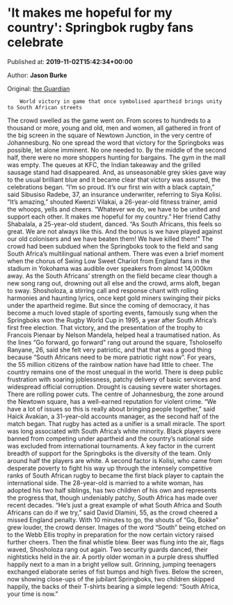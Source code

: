 
# 'It makes me hopeful for my country': Springbok rugby fans celebrate

Published at: **2019-11-02T15:42:34+00:00**

Author: **Jason Burke**

Original: [the Guardian](https://www.theguardian.com/sport/2019/nov/02/we-have-beaten-our-colonisers-springbok-rugby-fans-celebrate)


        World victory in game that once symbolised apartheid brings unity to South African streets
      
The crowd swelled as the game went on. From scores to hundreds to a thousand or more, young and old, men and women, all gathered in front of the big screen in the square of Newtown Junction, in the very centre of Johannesburg.
No one spread the word that victory for the Springboks was possible, let alone imminent. No one needed to. By the middle of the second half, there were no more shoppers hunting for bargains. The gym in the mall was empty. The queues at KFC, the Indian takeaway and the grilled sausage stand had disappeared.
And, as unseasonable grey skies gave way to the usual brilliant blue and it became clear that victory was assured, the celebrations began. “I’m so proud. It’s our first win with a black captain,” said Sibusiso Radebe, 37, an insurance underwriter, referring to Siya Kolisi.
“It’s amazing,” shouted Kwenzi Vilakai, a 26-year-old fitness trainer, amid the whoops, yells and cheers. “Whatever we do, we have to be united and support each other. It makes me hopeful for my country.”
Her friend Cathy Shabalala, a 25-year-old student, danced. “As South Africans, this feels so great. We are not always like this. And the bonus is we have played against our old colonisers and we have beaten them! We have killed them!”
The crowd had been subdued when the Springboks took to the field and sang South Africa’s multilingual national anthem. There was even a brief moment when the chorus of Swing Low Sweet Chariot from England fans in the stadium in Yokohama was audible over speakers from almost 14,000km away.
As the South Africans’ strength on the field became clear though a new song rang out, drowning out all else and the crowd, arms aloft, began to sway.
Shosholoza, a stirring call and response chant with rolling harmonies and haunting lyrics, once kept gold miners swinging their picks under the apartheid regime. But since the coming of democracy, it has become a much loved staple of sporting events, famously sung when the Springboks won the Rugby World Cup in 1995, a year after South Africa’s first free election. That victory, and the presentation of the trophy to Francois Pienaar by Nelson Mandela, helped heal a traumatised nation.
As the lines “Go forward, go forward” rang out around the square, Tsholoselfo Ranyane, 26, said she felt very patriotic, and that that was a good thing because “South Africans need to be more patriotic right now”.
For years, the 55 million citizens of the rainbow nation have had little to cheer. The country remains one of the most unequal in the world. There is deep public frustration with soaring joblessness, patchy delivery of basic services and widespread official corruption. Drought is causing severe water shortages. There are rolling power cuts. The centre of Johannesburg, the zone around the Newtown square, has a well-earned reputation for violent crime.
“We have a lot of issues so this is really about bringing people together,” said Haick Avakian, a 31-year-old accounts manager, as the second half of the match began.
That rugby has acted as a unifier is a small miracle. The sport was long associated with South Africa’s white minority. Black players were banned from competing under apartheid and the country’s national side was excluded from international tournaments. A key factor in the current breadth of support for the Springboks is the diversity of the team. Only around half the players are white.
A second factor is Kolisi, who came from desperate poverty to fight his way up through the intensely competitive ranks of South African rugby to became the first black player to captain the international side.
The 28-year-old is married to a white woman, has adopted his two half siblings, has two children of his own and represents the progress that, though undeniably patchy, South Africa has made over recent decades.
“He’s just a great example of what South Africa and South Africans can do if we try,” said David Dlamini, 55, as the crowd cheered a missed England penalty.
With 10 minutes to go, the shouts of “Go, Bokke” grew louder, the crowd denser. Images of the word “South” being etched on to the Webb Ellis trophy in preparation for the now certain victory raised further cheers.
Then the final whistle blew. Beer was flung into the air, flags waved, Shosholoza rang out again. Two security guards danced, their nightsticks held in the air. A portly older woman in a purple dress shuffled happily next to a man in a bright yellow suit. Grinning, jumping teenagers exchanged elaborate series of fist bumps and high fives. Below the screen, now showing close-ups of the jubilant Springboks, two children skipped happily, the backs of their T-shirts bearing a simple legend: “South Africa, your time is now.”
